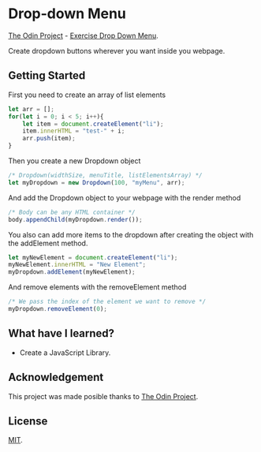 # Drop-down Menu
[The Odin Project](https://www.theodinproject.com/) - [Exercise Drop Down Menu](https://www.theodinproject.com/courses/javascript/lessons/dynamic-user-interface-interactions#drop-down-menus).

Create dropdown buttons wherever you want inside you webpage.

## Getting Started
First you need to create an array of list elements
``` javascript
let arr = [];
for(let i = 0; i < 5; i++){
	let item = document.createElement("li");
	item.innerHTML = "test-" + i;
	arr.push(item);
}
```

Then you create a new Dropdown object
``` javascript
/* Dropdown(widthSize, menuTitle, listElementsArray) */
let myDropdown = new Dropdown(100, "myMenu", arr);
```

And add the Dropdown object to your webpage with the render method
``` javascript
/* Body can be any HTML container */
body.appendChild(myDropdown.render());
```

You also can add more items to the dropdown after creating the object with the
addElement method.
``` javascript
let myNewElement = document.createElement("li");
myNewElement.innerHTML = "New Element";
myDropdown.addElement(myNewElement);
```

And remove elements with the removeElement method
``` javascript
/* We pass the index of the element we want to remove */
myDropdown.removeElement(0);
```

## What have I learned?
* Create a JavaScript Library.

## Acknowledgement
This project was made posible thanks to [The Odin Project](https://www.theodinproject.com/).

## License
[MIT](https://mit-license.org/).
